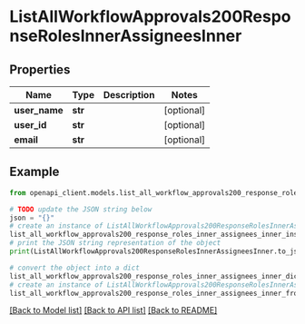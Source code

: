 # ListAllWorkflowApprovals200ResponseRolesInnerAssigneesInner


## Properties

Name | Type | Description | Notes
------------ | ------------- | ------------- | -------------
**user_name** | **str** |  | [optional] 
**user_id** | **str** |  | [optional] 
**email** | **str** |  | [optional] 

## Example

```python
from openapi_client.models.list_all_workflow_approvals200_response_roles_inner_assignees_inner import ListAllWorkflowApprovals200ResponseRolesInnerAssigneesInner

# TODO update the JSON string below
json = "{}"
# create an instance of ListAllWorkflowApprovals200ResponseRolesInnerAssigneesInner from a JSON string
list_all_workflow_approvals200_response_roles_inner_assignees_inner_instance = ListAllWorkflowApprovals200ResponseRolesInnerAssigneesInner.from_json(json)
# print the JSON string representation of the object
print(ListAllWorkflowApprovals200ResponseRolesInnerAssigneesInner.to_json())

# convert the object into a dict
list_all_workflow_approvals200_response_roles_inner_assignees_inner_dict = list_all_workflow_approvals200_response_roles_inner_assignees_inner_instance.to_dict()
# create an instance of ListAllWorkflowApprovals200ResponseRolesInnerAssigneesInner from a dict
list_all_workflow_approvals200_response_roles_inner_assignees_inner_from_dict = ListAllWorkflowApprovals200ResponseRolesInnerAssigneesInner.from_dict(list_all_workflow_approvals200_response_roles_inner_assignees_inner_dict)
```
[[Back to Model list]](../README.md#documentation-for-models) [[Back to API list]](../README.md#documentation-for-api-endpoints) [[Back to README]](../README.md)


